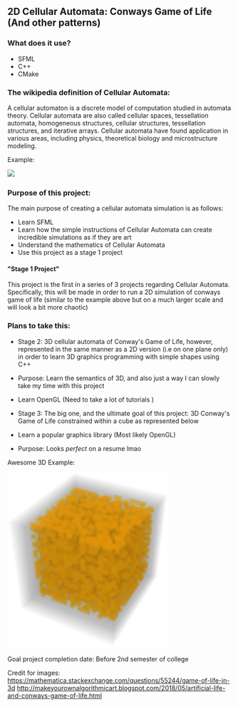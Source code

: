 ## 2D Cellular Automata: Conways Game of Life (And other patterns)

### What does it use?
- SFML 
- C++
- CMake
### The wikipedia definition of Cellular Automata:
A cellular automaton is a discrete model of computation studied in automata theory. Cellular automata are also called cellular spaces, tessellation automata, homogeneous structures, cellular structures, tessellation structures, and iterative arrays. Cellular automata have found application in various areas, including physics, theoretical biology and microstructure modeling.

Example:

![](Image_Gif/1_KndgQpIlxcxxuIb9takepw.gif)

### Purpose of this project:
The main purpose of creating a cellular automata simulation is as follows:
- Learn SFML
- Learn how the simple instructions of Cellular Automata can create incredible simulations as if they are art
- Understand the mathematics of Cellular Automata
- Use this project as a stage 1 project

#### "Stage 1 Project"
This project is the first in a series of 3 projects regarding Cellular Automata. Specifically, this will be made in order to run a 2D simulation of conways game of life (similar to the example above but on a much larger scale and will look a bit more chaotic)

### Plans to take this:
- Stage 2: 3D cellular automata of Conway's Game of Life, however, represented in the same manner as a 2D version (i.e on one plane only) in order to learn 3D graphics programming with simple shapes using C++
- Purpose: Learn the semantics of 3D, and also just a way I can slowly take my time with this project
- Learn OpenGL (Need to take a lot of tutorials )

- Stage 3: The big one, and the ultimate goal of this project: 3D Conway's Game of Life constrained within a cube as represented below
- Learn a popular graphics library (Most likely OpenGL)
- Purpose: Looks *perfect* on a resume lmao

Awesome 3D Example:

![](Image_Gif/sppQH.gif)

Goal project completion date: Before 2nd semester of college

Credit for images:
https://mathematica.stackexchange.com/questions/55244/game-of-life-in-3d
http://makeyourownalgorithmicart.blogspot.com/2018/05/artificial-life-and-conways-game-of-life.html